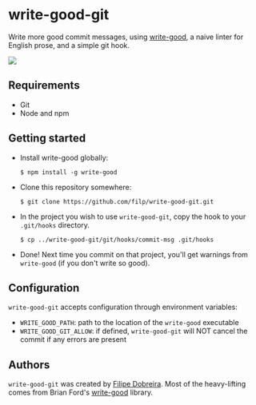 # write-good-git

Write more good commit messages, using [write-good](https://github.com/btford/write-good), a naive
linter for English prose, and a simple git hook.

![](http://i.imgur.com/PQe2mTf.png)


## Requirements

- Git
- Node and npm

## Getting started

- Install write-good globally:

    `$ npm install -g write-good`

- Clone this repository somewhere:

    `$ git clone https://github.com/filp/write-good-git.git`

- In the project you wish to use `write-good-git`, copy the hook to your `.git/hooks` directory.

    `$ cp ../write-good-git/git/hooks/commit-msg .git/hooks`

- Done! Next time you commit on that project, you'll get warnings from `write-good` (if you don't write so good).


## Configuration

`write-good-git` accepts configuration through environment variables:

- `WRITE_GOOD_PATH`: path to the location of the `write-good` executable
- `WRITE_GOOD_GIT_ALLOW`: if defined, `write-good-git` will NOT cancel the commit if any errors are present


## Authors

`write-good-git` was created by [Filipe Dobreira](https://github.com/filp). Most of the heavy-lifting comes
from Brian Ford's [write-good](https://github.com/btford/write-good) library.
